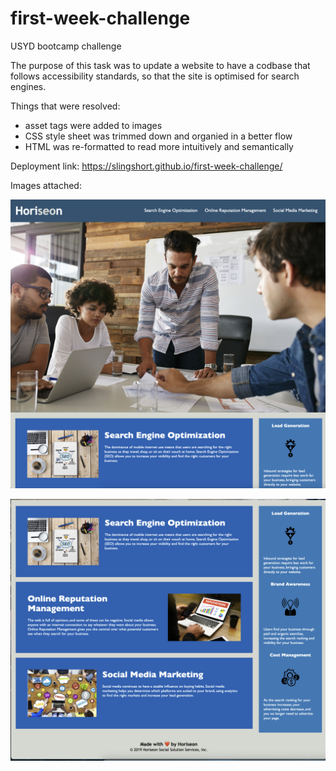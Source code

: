 # first-week-challenge
USYD bootcamp challenge

The purpose of this task was to update a website to have a codbase that follows accessibility standards, so that the site is optimised for search engines.

Things that were resolved:
- asset tags were added to images
- CSS style sheet was trimmed down and organied in a better flow
- HTML was re-formatted to read more intuitively and semantically

Deployment link:
https://slingshort.github.io/first-week-challenge/

Images attached:

![Example1](./assets/Example1.png)

![Example2](./assets/Example2.png)